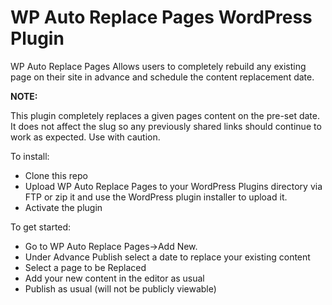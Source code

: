 # WP Auto Replace Pages WordPress Plugin

WP Auto Replace Pages Allows users to completely rebuild any existing page on their site in advance and schedule the
content replacement date.

**NOTE:** 

This plugin completely replaces a given pages content on the pre-set date. It does not affect the slug so any previously shared links should continue to work as expected.
Use with caution.

To install:

* Clone this repo
* Upload WP Auto Replace Pages to your WordPress Plugins directory via FTP or zip it and use the WordPress plugin
  installer to upload it.
* Activate the plugin

To get started:

* Go to WP Auto Replace Pages->Add New.
* Under Advance Publish select a date to replace your existing content
* Select a page to be Replaced
* Add your new content in the editor as usual
* Publish as usual (will not be publicly viewable)

